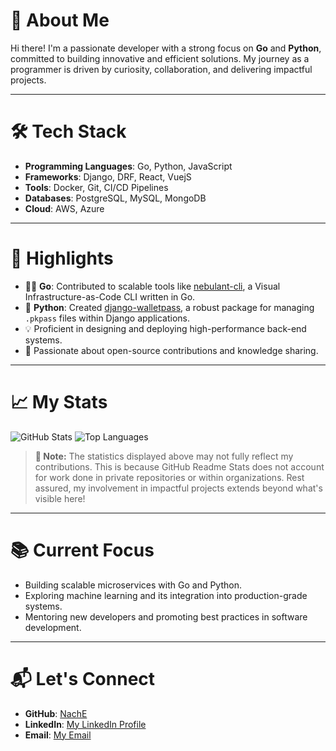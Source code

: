 # 🚀 About Me
Hi there! I'm a passionate developer with a strong focus on **Go** and **Python**, committed to building innovative and efficient solutions. My journey as a programmer is driven by curiosity, collaboration, and delivering impactful projects.

---

# 🛠️ Tech Stack
- **Programming Languages**: Go, Python, JavaScript
- **Frameworks**: Django, DRF, React, VuejS
- **Tools**: Docker, Git, CI/CD Pipelines
- **Databases**: PostgreSQL, MySQL, MongoDB
- **Cloud**: AWS, Azure

---

# 🌟 Highlights
- 🧑‍💻 **Go**: Contributed to scalable tools like [nebulant-cli](https://github.com/Develatio/nebulant-cli), a Visual Infrastructure-as-Code CLI written in Go.
- 🐍 **Python**: Created [django-walletpass](https://github.com/Develatio/django-walletpass), a robust package for managing `.pkpass` files within Django applications.
- 💡 Proficient in designing and deploying high-performance back-end systems.
- 🤝 Passionate about open-source contributions and knowledge sharing.

---

# 📈 My Stats
![GitHub Stats](https://github-readme-stats.vercel.app/api?username=NachE&show_icons=true&theme=dark)
![Top Languages](https://github-readme-stats.vercel.app/api/top-langs/?username=NachE&layout=compact&theme=dark)

> **📌 Note:** The statistics displayed above may not fully reflect my contributions. This is because GitHub Readme Stats does not account for work done in private repositories or within organizations. Rest assured, my involvement in impactful projects extends beyond what's visible here!


---

# 📚 Current Focus
- Building scalable microservices with Go and Python.
- Exploring machine learning and its integration into production-grade systems.
- Mentoring new developers and promoting best practices in software development.

---

# 📬 Let's Connect
- **GitHub**: [NachE](https://github.com/NachE)
- **LinkedIn**: [My LinkedIn Profile](https://www.linkedin.com/in/nache/)
- **Email**: [My Email](mailto:nache.nache@gmail.com)
